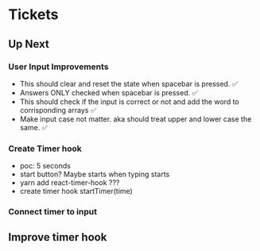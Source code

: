 # Tickets

## Up Next

### User Input Improvements
- This should clear and reset the state when spacebar is pressed. ✅
- Answers ONLY checked when spacebar is pressed. ✅
- This should check if the input is correct or not and add the word to corrisponding arrays ✅
- Make input case not matter. aka should treat upper and lower case the same. ✅

### Create Timer hook

- poc: 5 seconds
- start button? Maybe starts when typing starts
- yarn add react-timer-hook ???
- create timer hook startTimer(time)

### Connect timer to input


## Improve timer hook


